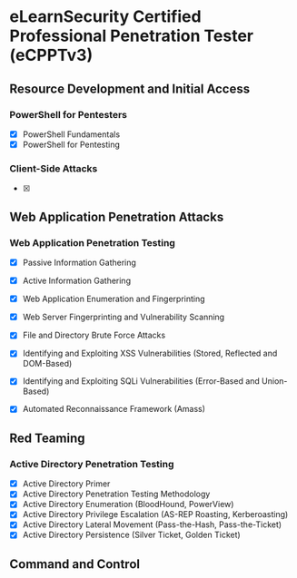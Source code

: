 # eLearnSecurity Certified Professional Penetration Tester (eCPPTv3)

## Resource Development and Initial Access

### PowerShell for Pentesters
- [x] PowerShell Fundamentals
- [x] PowerShell for Pentesting

### Client-Side Attacks
- [x]

## Web Application Penetration Attacks

### Web Application Penetration Testing
- [x] Passive Information Gathering
- [x] Active Information Gathering
- [x] Web Application Enumeration and Fingerprinting
- [x] Web Server Fingerprinting and Vulnerability Scanning
- [x] File and Directory Brute Force Attacks
- [x] Identifying and Exploiting XSS Vulnerabilities (Stored, Reflected and DOM-Based)
- [x] Identifying and Exploiting SQLi Vulnerabilities (Error-Based and Union-Based)
- [x] Automated Reconnaissance Framework (Amass)





## Red Teaming

### Active Directory Penetration Testing

- [x] Active Directory Primer
- [x] Active Directory Penetration Testing Methodology
- [x] Active Directory Enumeration (BloodHound, PowerView)
- [x] Active Directory Privilege Escalation (AS-REP Roasting, Kerberoasting)
- [x] Active Directory Lateral Movement (Pass-the-Hash, Pass-the-Ticket)
- [x] Active Directory Persistence (Silver Ticket, Golden Ticket)

## Command and Control


